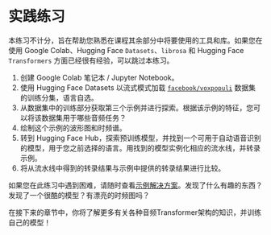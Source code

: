 # 实践练习
本练习不计分，旨在帮助您熟悉在课程其余部分中将要使用的工具和库。如果您在使用 Google Colab、Hugging Face `Datasets`、`librosa` 和 Hugging Face `Transformers` 方面已经很有经验，可以跳过本练习。

1. 创建 Google Colab 笔记本 / Jupyter Notebook。
2. 使用 Hugging Face Datasets 以流式模式加载 [`facebook/voxpopuli`](https://huggingface.co/datasets/facebook/voxpopuli) 数据集的训练分集，语言自选。
3. 从数据集中的训练部分获取第三个示例并进行探索。根据该示例的特征，您可以将该数据集用于哪些音频任务？
4. 绘制这个示例的波形图和时频谱。
5. 转到 Hugging Face Hub，探索预训练模型，并找到一个可用于自动语音识别的模型，用于您之前选择的语言。用找到的模型实例化相应的流水线，并转录示例。
6. 将从流水线中得到的转录结果与示例中提供的转录结果进行比较。

如果您在此练习中遇到困难，请随时查看[示例解决方案](https://github.com/datawhalechina/hugging-audio/blob/main/codes/chapter2/chapter2_exercise.ipynb)。发现了什么有趣的东西？发现了一个很酷的模型？有漂亮的时频图吗？

在接下来的章节中，你将了解更多有关各种音频Transformer架构的知识，并训练自己的模型！